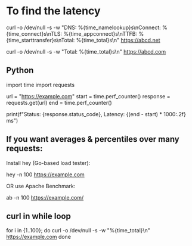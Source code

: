 # To find the latency 
curl -o /dev/null -s -w "DNS: %{time_namelookup}s\nConnect: %{time_connect}s\nTLS: %{time_appconnect}s\nTTFB: %{time_starttransfer}s\nTotal: %{time_total}s\n" https://abcd.net


curl -o /dev/null -s -w "Total: %{time_total}s\n" https://abcd.com

## Python
import time
import requests

url = "https://example.com"
start = time.perf_counter()
response = requests.get(url)
end = time.perf_counter()

print(f"Status: {response.status_code}, Latency: {(end - start) * 1000:.2f} ms")


## If you want averages & percentiles over many requests:
Install hey (Go-based load tester):

hey -n 100 https://example.com

OR use Apache Benchmark:

ab -n 100 https://example.com/

## curl in while loop
for i in {1..100}; do
  curl -o /dev/null -s -w "%{time_total}\n" https://example.com
done

##
